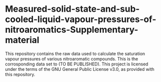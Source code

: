# Measured-solid-state-and-sub-cooled-liquid-vapour-pressures-of-nitroaromatics-Supplementary-material
This repository contains the raw data used to calculate the saturation vapour pressures of various nitroaromatic compounds.  This is the corrosponding data set to (TO BE PUBLISHED).  This project is licensed under the terms of the GNU General Public License v3.0, as provided with this repository.
